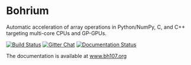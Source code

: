 Bohrium
=======
Automatic acceleration of array operations in Python/NumPy, C, and C++ targeting multi-core CPUs and GP-GPUs.

[![Build Status](https://travis-ci.org/bh107/bohrium.svg?branch=master)](https://travis-ci.org/bh107/bohrium)
[![Gitter Chat](https://badges.gitter.im/bh107/gitter.png)](https://gitter.im/bh107/Lobby)
[![Documentation Status](https://readthedocs.org/projects/bohrium/badge/?version=latest)](http://bohrium.readthedocs.io/?badge=latest)

The documentation is available at www.bh107.org

